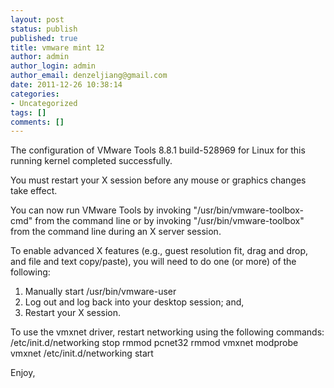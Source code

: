 ```yaml
---
layout: post
status: publish
published: true
title: vmware mint 12
author: admin
author_login: admin
author_email: denzeljiang@gmail.com
date: 2011-12-26 10:38:14
categories:
- Uncategorized
tags: []
comments: []
---
```

The configuration of VMware Tools 8.8.1 build-528969 for Linux for this running
kernel completed successfully.

You must restart your X session before any mouse or graphics changes take 
effect.

You can now run VMware Tools by invoking "/usr/bin/vmware-toolbox-cmd" from the
command line or by invoking "/usr/bin/vmware-toolbox" from the command line 
during an X server session.

To enable advanced X features (e.g., guest resolution fit, drag and drop, and 
file and text copy/paste), you will need to do one (or more) of the following:
1. Manually start /usr/bin/vmware-user
2. Log out and log back into your desktop session; and,
3. Restart your X session.

To use the vmxnet driver, restart networking using the following commands: 
/etc/init.d/networking stop
rmmod pcnet32
rmmod vmxnet
modprobe vmxnet
/etc/init.d/networking start

Enjoy,
